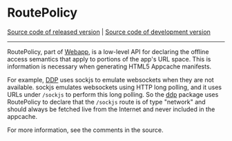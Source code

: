 # RoutePolicy
[Source code of released version](https://github.com/meteor/meteor/tree/master/packages/routepolicy) | [Source code of development version](https://github.com/meteor/meteor/tree/devel/packages/routepolicy)
***

RoutePolicy, part of [Webapp](https://www.meteor.com/webapp), is a
low-level API for declaring the offline access semantics that apply to
portions of the app's URL space. This is information is necessary when
generating HTML5 Appcache manifests.

For example, [DDP](https://www.meteor.com/ddp) uses sockjs to emulate
websockets when they are not available. sockjs emulates websockets
using HTTP long polling, and it uses URLs under `/sockjs` to perform
this long polling. So the [ddp](https://atmospherejs.com/meteor/ddp)
package uses RoutePolicy to declare that the `/sockjs` route is of
type "network" and should always be fetched live from the Internet and
never included in the appcache.

For more information, see the comments in the source.
